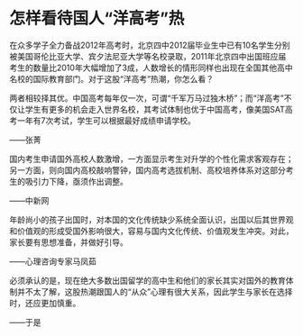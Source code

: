 # 怎样看待国人“洋高考”热

在众多学子全力备战2012年高考时，北京四中2012届毕业生中已有10名学生分别被美国哥伦比亚大学、宾夕法尼亚大学等名校录取，2011年北京四中出国班应届考生的数量比2010年大幅增加了3成，人数增长的情形同样也出现在全国其他高中名校的国际教育部门。对于这股“洋高考”热潮，你怎么看？ 

两者相较择其优。中国高考每年仅一次，可谓“千军万马过独木桥”；而“洋高考”不仅让学生有更多的机会走入世界名校，其考试体制也优于中国高考，像美国SAT高考一年有7次考试，学生可以根据最好成绩申请学校。 

——张菁 

国内考生申请国外高校人数激增，一方面显示考生对升学的个性化需求客观存在；另一方面，则向国内高校敲响警钟，国内高考选拔机制、高校培养体系对这部分考生的吸引力下降，亟须作出调整。 

——中新网 

年龄尚小的孩子出国时，对本国的文化传统缺少系统全面认识，出国以后其世界观和价值观的形成受国外影响很大，容易与国内文化传统、价值观发生冲突。对此，家长要有思想准备，并做好引导。 

——心理咨询专家马凤茹 

必须承认的是，现在绝大多数出国留学的高中生和他们的家长其实对国外的教育体制并不太了解，这股热潮跟国人的“从众”心理有很大关系，因此学生与家长在选择时，还应更加慎重。 

——于是